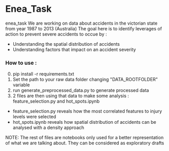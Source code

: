 # Enea_Task
 enea_task
We are working on data about accidents in the victorian state from year 1987 to 2013 (Australia)
The goal here is to identify leverages of action to prevent severe accidents to occue by :
- Understanding the spatial distribution of accidents
- Understanding factors that impact on an accident severity

### How to use : 
0. pip install -r requirements.txt
1. Set the path to your raw data folder changing "DATA_ROOTFOLDER" variable
2. run generate_preprocessed_data.py to generate processed data 
3. 2 files are then using that data to make some analysis : 
feature_selection.py and hot_spots.ipynb

- feature_selection.py reveals how the most correlated features to injury levels were selected
- hot_spots.ipynb reveals how spatial distribution of accidents can be analysed with a density approach


NOTE: The rest of files are notebooks only used for a better representation of what we are talking about. They can be considered as exploratory drafts 
 
